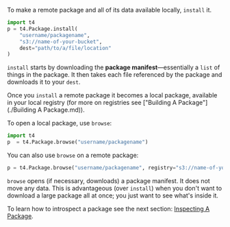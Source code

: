 To make a remote package and all of its data available locally, `install` it.

```python
import t4
p = t4.Package.install(
    "username/packagename", 
    "s3://name-of-your-bucket",
    dest="path/to/a/file/location"
)
```

`install` starts by downloading the **package manifest**&mdash;essentially a `list` of things in the package. It then takes each file referenced by the package and downloads it to your `dest`.

Once you `install` a remote package it becomes a local package, available in your local registry (for more on registries see ["Building A Package"](./Building A Package.md)).

To open a local package, use `browse`:

```python
import t4
p  = t4.Package.browse("username/packagename")
```

You can also use `browse` on a remote package:

```python
p = t4.Package.browse("username/packagename", registry="s3://name-of-your-bucket")
```

`browse` opens (if necessary, downloads) a package manifest. It does not move any data. This is advantageous (over `install`) when you don't want to download a large package all at once; you just want to see what's inside it.

To learn how to introspect a package see the next section: [Inspecting A Package](Introspecting%20A%20Package.md).